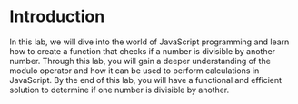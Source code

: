 # Introduction

In this lab, we will dive into the world of JavaScript programming and learn how to create a function that checks if a number is divisible by another number. Through this lab, you will gain a deeper understanding of the modulo operator and how it can be used to perform calculations in JavaScript. By the end of this lab, you will have a functional and efficient solution to determine if one number is divisible by another.
